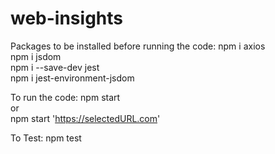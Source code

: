 # web-insights

Packages to be installed before running the code:
 npm i axios  
 npm i jsdom  
 npm i --save-dev jest   
 npm i jest-environment-jsdom   
  
To run the code:
npm start  
or  
npm start 'https://selectedURL.com'  
  
To Test:
npm test  
